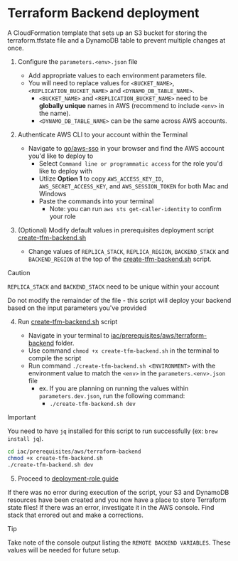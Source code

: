 # Terraform Backend deployment

A CloudFormation template that sets up an S3 bucket for storing the terraform.tfstate file and a DynamoDB table to prevent multiple changes at once.

1) Configure the `parameters.<env>.json` file
    - Add appropriate values to each environment parameters file.
    - You will need to replace values for `<BUCKET_NAME>`, `<REPLICATION_BUCKET_NAME>` and `<DYNAMO_DB_TABLE_NAME>`.
        - `<BUCKET_NAME>` and `<REPLICATION_BUCKET_NAME>` need to be **globally unique** names in AWS (recommend to include `<env>` in the name).
        - `<DYNAMO_DB_TABLE_NAME>` can be the same across AWS accounts.

2) Authenticate AWS CLI to your account within the Terminal

    - Navigate to [go/aws-sso](https://go.merck.com/aws-sso) in your browser and find the AWS account you'd like to deploy to
        - Select `Command line or programmatic access` for the role you'd like to deploy with
        - Utlize **Option 1** to copy `AWS_ACCESS_KEY_ID`, `AWS_SECRET_ACCESS_KEY`, and `AWS_SESSION_TOKEN` for both Mac and Windows
        - Paste the commands into your terminal
            - Note: you can run `aws sts get-caller-identity` to confirm your role

3) (Optional) Modify default values in  prerequisites deployment script [create-tfm-backend.sh](create-tfm-backend.sh)

    - Change values of `REPLICA_STACK`, `REPLICA_REGION`, `BACKEND_STACK` and `BACKEND_REGION` at the top of the [create-tfm-backend.sh](create-tfm-backend.sh) script.

> [!CAUTION]
> `REPLICA_STACK` and `BACKEND_STACK` need to be unique within your account
>
> Do not modify the remainder of the file - this script will deploy your backend based on the input parameters you've provided

4) Run [create-tfm-backend.sh](create-tfm-backend.sh) script

    - Navigate in your terminal to [iac/prerequisites/aws/terraform-backend](.) folder.
    - Use command `chmod +x create-tfm-backend.sh` in the terminal to compile the script
    - Run command `./create-tfm-backend.sh <ENVIRONMENT>` with the environment value to match the `<env>` in the `parameters.<env>.json` file
        - ex. If you are planning on running the values within `parameters.dev.json`, run the following command:
            - `./create-tfm-backend.sh dev`

> [!IMPORTANT]
> You need to have `jq` installed for this script to run successfully (ex: `brew install jq`).

```bash
cd iac/prerequisites/aws/terraform-backend
chmod +x create-tfm-backend.sh
./create-tfm-backend.sh dev
```

5) Proceed to [deployment-role guide](../deployment-role/README.md)

If there was no error during execution of the script, your S3 and DynamoDB resources have been created and you now have a place to store Terraform state files! If there was an error, investigate it in the AWS console. Find stack that errored out and make a corrections.

> [!TIP]
> Take note of the console output listing the `REMOTE BACKEND VARIABLES`. These values will be needed for future setup.
